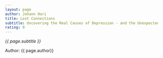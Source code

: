 ```yaml
---
layout: page
author: Johann Hari
title: Lost Connections
subtitle: Uncovering the Real Causes of Depression - and the Unexpected Solutions 
rating: 9
---
```


*{{ page.subtitle }}*

Author: {{ page.author}}

<!--
lack of male friends
design of cities
solving the symptoms of obesity
lack of friends, freedom
depression is a normal response
when the church is functioning
describe something that connects everything together
 maybe how the body is connected?
describe my own trauma and hurt as a child
changing environment is harder than taking a pill
talk about importance of this research and quarantine, crippled life.

It's afternoon on a slow Sunday and I'm thinking about {{ page.author }}'s _{{ page.title }}_.  Lately I've had an unusual amount of time to reflect on my last year's worth of reading.  Seven days ago around this time I was limping home in my wife's arms after spraining my ankle playing soccer with my kids.

Turns out I broke my 5th metatarsal.  That small little bump on the bottom right side of my right foot connects several important tendons and ligaments that provide stability.  My two-hundred and five other bones are doing just fine, but this small one took me down.

In the same way, {{ page.author }} shows the latest research on how surprisingly simple problems can cause undue suffering.  Just as it's natural to feel pain in my foot for the next several weeks (or months), it's just as reasonable to experience grief consistent with the degree of trauma.  Sadly, the pharmaceutical industry has [seventeen-billion reasons](https://time.com/4900248/antidepressants-depression-more-common/) to deny us a natural response to broken world.  How long has it been since your child died?  Two months?  You must be depressed and depression is bad.  Take this pill.  When it stops doing the trick, just double the dosage.

Anytime a remedy only works for a short period of time before requiring increasing dosages, we should at least wonder if the Placebo Effect is actually doing the working.  I found this so interesting that, after reading _{{ page.title }}_, I checked out everything I could on the Placebo Effect at my local library.  I'll have to write about those books next but for now I'll leave you with a teaser from [Dan Ariely](https://today.duke.edu/2008/03/placeboprice.html).  "The placebo effect is one of the most fascinating, least harnessed forces in the universe."

Like Hari, I wish these pills mostly worked in the long run.  It would make things so much simpler.  If someone could convince me a pill would fix my foot right now I'd probably take it—and maybe skimp on the months of physical therapy.  While that perfect pill does not exist, I could, however, take one for the pain and be freed in an instant.  To celebrate, perhaps I would go for a walk.

My swollen foot is trying to tell me something if I'm willing to listen. It's saying leave me alone.  Treating symptoms isn't going to solve this problem.  But that's exactly where we stop with anxiety and depression.  Just give me the pill.  Pay no attention to fact that I spend most of my strength staring a screen.  Of that my city is designed to be isolating.  Or the last time I hugged a friend was eight months ago.

cars are the ultimate social distancing tool.


The evidence shows that our depression and anxiety are largely problems of our environment.  Just as it's reasonable to treat my foot's swelling if it prevents me from making progress with therapy, Hari would agree there is a small place for pills.

The real value of the work lies in Parts Two and Three.  

A seemingly minor disconnection for a part I never before appreciated.

-->
